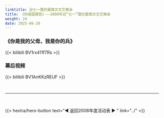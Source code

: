 ```yaml
---
linktitle: 迎七一暨抗震救灾文艺晚会
title: 《向祖国报告》——2008年迎“七一”暨抗震救灾文艺晚会
weight: 24
date: 2025-06-20
---
```


### 《你是我的父母，我是你的兵》

{{< bilibili BV1rx411f7Rs >}}


### 幕后视频

{{< bilibili BV1AnKKzREUF >}}

<br>
<hr>
<br>

{{< hextra/hero-button text="◀ 返回2008年度活动表 ▶ " link="../" >}}